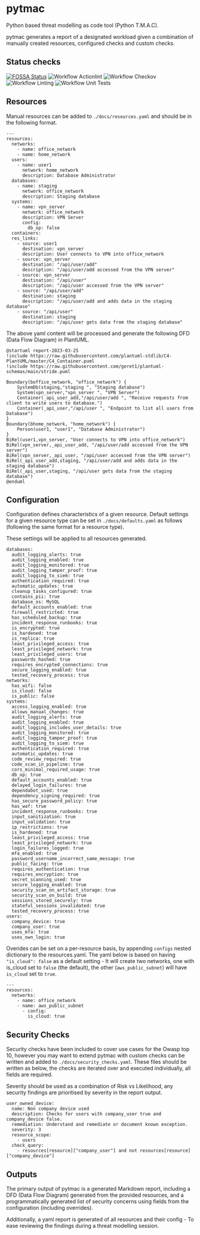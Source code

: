 # pytmac

Python based threat modelling as code tool (Python T.M.A.C).

pytmac generates a report of a designated workload given a combination of manually created resources, configured checks 
and custom checks.

## Status checks

[![FOSSA Status](https://app.fossa.com/api/projects/custom%2B37707%2Fgit%40github.com%3Atjtharrison%2Ftmac.git.svg?type=shield)](https://app.fossa.com/projects/custom%2B37707%2Fgit%40github.com%3Atjtharrison%2Ftmac.git?ref=badge_shield)
![Workflow Actionlint](https://github.com/tjtharrison/pytmac/actions/workflows/pr-actionlint.yaml/badge.svg)
![Workflow Checkov](https://github.com/tjtharrison/pytmac/actions/workflows/pr-checkov.yaml/badge.svg)
![Workflow Linting](https://github.com/tjtharrison/pytmac/actions/workflows/pr-linting.yaml/badge.svg)
![Workflow Unit Tests](https://github.com/tjtharrison/pytmac/actions/workflows/pr-tests.yaml/badge.svg)

## Resources

Manual resources can be added to `./docs/resources.yaml` and should be in the following format.

```
---
resources:
  networks:
    - name: office_network
    - name: home_network
  users:
    - name: user1
      network: home_network
      description: Database Administrator
  databases:
    - name: staging
      network: office_network
      description: Staging database
  systems:
    - name: vpn_server
      network: office_network
      description: VPN Server
      config:
        db_op: false
  containers:
  res_links:
    - source: user1
      destination: vpn_server
      description: User connects to VPN into office_network
    - source: vpn_server
      destination: "/api/user/add"
      description: "/api/user/add accessed from the VPN server"
    - source: vpn_server
      destination: "/api/user"
      description: "/api/user accessed from the VPN server"
    - source: "/api/user/add"
      destination: staging
      description: "/api/user/add and adds data in the staging database"
    - source: "/api/user"
      destination: staging
      description: "/api/user gets data from the staging database"
```

The above yaml content will be processed and generate the following DFD (Data Flow Diagram) in PlantUML.

```
@startuml report-2023-03-25
!include https://raw.githubusercontent.com/plantuml-stdlib/C4-PlantUML/master/C4_Container.puml
!include https://raw.githubusercontent.com/geret1/plantuml-schemas/main/stride.puml

Boundary(boffice_network, "office_network") {
	SystemDb(staging,"staging ", "Staging database")
	System(vpn_server,"vpn_server ", "VPN Server")
	Container(_api_user_add,"/api/user/add ", "Receive requests from client to write users to database.")
	Container(_api_user,"/api/user ", "Endpoint to list all users from Database")
}
Boundary(bhome_network, "home_network") {
	Person(user1, "user1", "Database Administrator")
}
BiRel(user1,vpn_server, "User connects to VPN into office_network")
BiRel(vpn_server,_api_user_add, "/api/user/add accessed from the VPN server")
BiRel(vpn_server,_api_user, "/api/user accessed from the VPN server")
BiRel(_api_user_add,staging, "/api/user/add and adds data in the staging database")
BiRel(_api_user,staging, "/api/user gets data from the staging database")
@enduml
```


## Configuration

Configuration defines characteristics of a given resource. Default settings for a given resource type can be set in 
`./docs/defaults.yaml` as follows (following the same format for a resource type).

These settings will be applied to all resources generated. 

```
databases:
  audit_logging_alerts: true
  audit_logging_enabled: true
  audit_logging_monitored: true
  audit_logging_tamper_proof: true
  audit_logging_to_siem: true
  authentication_required: true
  automatic_updates: true
  cleanup_tasks_configured: true
  contains_pii: true
  database_os: MySQL
  default_accounts_enabled: true
  firewall_restricted: true
  has_scheduled_backup: true
  incident_response_runbooks: true
  is_encrypted: true
  is_hardened: true
  is_replica: true
  least_privileged_access: true
  least_privileged_network: true
  least_privileged_users: true
  passwords_hashed: true
  requires_encrypted_connections: true
  secure_logging_enabled: true
  tested_recovery_process: true
networks:
  has_wifi: false
  is_cloud: false
  is_public: false
systems:
  access_logging_enabled: true
  allows_manual_changes: true
  audit_logging_alerts: true
  audit_logging_enabled: true
  audit_logging_includes_user_details: true
  audit_logging_monitored: true
  audit_logging_tamper_proof: true
  audit_logging_to_siem: true
  authentication_required: true
  automatic_updates: true
  code_review_required: true
  code_scan_in_pipeline: true
  cors_minimal_required_usage: true
  db_op: true
  default_accounts_enabled: true
  delayed_login_failures: true
  dependabot_used: true
  dependency_signing_required: true
  has_secure_password_policy: true
  has_waf: true
  incident_response_runbooks: true
  input_sanitization: true
  input_validation: true
  ip_restrictions: true
  is_hardened: true
  least_privileged_access: true
  least_privileged_network: true
  login_failures_logged: true
  mfa_enabled: true
  password_username_incorrect_same_message: true
  public_facing: true
  requires_authentication: true
  requires_encryption: true
  secret_scanning_used: true
  secure_logging_enabled: true
  security_scan_on_artifact_storage: true
  security_scan_on_build: true
  sessions_stored_securely: true
  stateful_sessions_invalidated: true
  tested_recovery_process: true
users:
  company_device: true
  company_user: true
  uses_mfa: true
  uses_own_login: true

```

Overides can be set on a per-resource basis, by appending `configs` nested dictionary to the resources.yaml. The yaml 
below is based on having `"is_cloud": false` as a default setting - It will create two networks, one with is_cloud set
to `false` (the default), the other (`aws_public_subnet`) will have `is_cloud` set to `true`.


```
---
resources:
  networks:
    - name: office_network
    - name: aws_public_subnet
      - config:
        is_cloud: true
```

## Security Checks

Security checks have been included to cover use cases for the Owasp top 10, however you may want to extend pytmac with custom checks can be written and added to `./docs/security_checks.yaml`. These files should be written as below, the 
checks are iterated over and executed individually, all fields are required.

Severity should be used as a combination of Risk vs Likelihood, any security findings are prioritised by severity in the report output. 

```
user_owned_device:
  name: Non company device used
  description: Checks for users with company_user true and company_device false.
  remediation: Understand and remediate or document known exception.
  severity: 3
  resource_scope:
    - users
  check_query:
    - resources[resource]["company_user"] and not resources[resource]["company_device"]
```

## Outputs

The primary output of pytmac is a generated Markdown report, including a DFD (Data Flow Diagram) generated from the 
provided resources, and a programmatically generated list of security concerns using fields from the configuration
(including overrides).

Additionally, a yaml report is generated of all resources and their config - To ease reviewing the findings during a 
threat modelling session.
